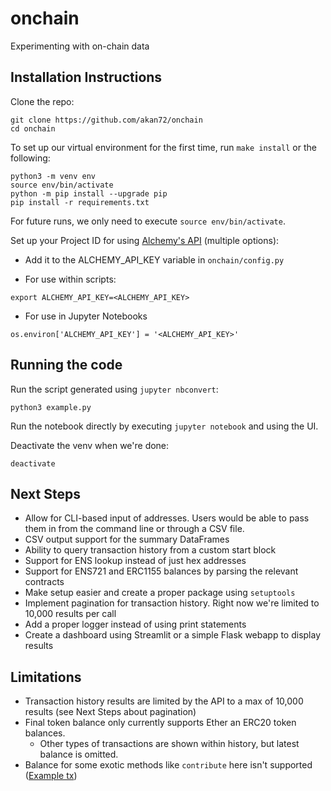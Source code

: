 # onchain

Experimenting with on-chain data

## Installation Instructions

Clone the repo:

```{bash}
git clone https://github.com/akan72/onchain
cd onchain
```

To set up our virtual environment for the first time, run `make install` or the following:

```{bash}
python3 -m venv env
source env/bin/activate
python -m pip install --upgrade pip
pip install -r requirements.txt
```

For future runs, we only need to execute `source env/bin/activate`.

Set up your Project ID for using [Alchemy's API](https://docs.alchemy.com/alchemy/) (multiple options):

- Add it to the ALCHEMY_API_KEY variable in `onchain/config.py`

- For use within scripts:

```{bash}
export ALCHEMY_API_KEY=<ALCHEMY_API_KEY>
```

- For use in Jupyter Notebooks

```{bash}
os.environ['ALCHEMY_API_KEY'] = '<ALCHEMY_API_KEY>'
```

## Running the code

Run the script generated using `jupyter nbconvert`:

```{bash}
python3 example.py
```

Run the notebook directly by executing `jupyter notebook` and using the UI.

Deactivate the venv when we're done:

```{bash}
deactivate
```

## Next Steps

- Allow for CLI-based input of addresses. Users would be able to pass
  them in from the command line or through a CSV file.
- CSV output support for the summary DataFrames
- Ability to query transaction history from a custom start block
- Support for ENS lookup instead of just hex addresses
- Support for ENS721 and ERC1155 balances by parsing the relevant contracts
- Make setup easier and create a proper package using `setuptools`
- Implement pagination for transaction history. Right now we're limited to 10,000 results per call
- Add a proper logger instead of using print statements
- Create a dashboard using Streamlit or a simple Flask webapp to display results

## Limitations

- Transaction history results are limited by the API to a max of 10,000 results
  (see Next Steps about pagination)
- Final token balance only currently supports Ether an ERC20 token balances.
  - Other types of transactions are shown within history, but latest balance is omitted.
- Balance for some exotic methods like `contribute` here isn't supported ([Example tx](https://etherscan.io/tx/0x07fc483171eaed8aada2cd8cba878f1fd41832abd8b161fd9cf698d045ee0925))
